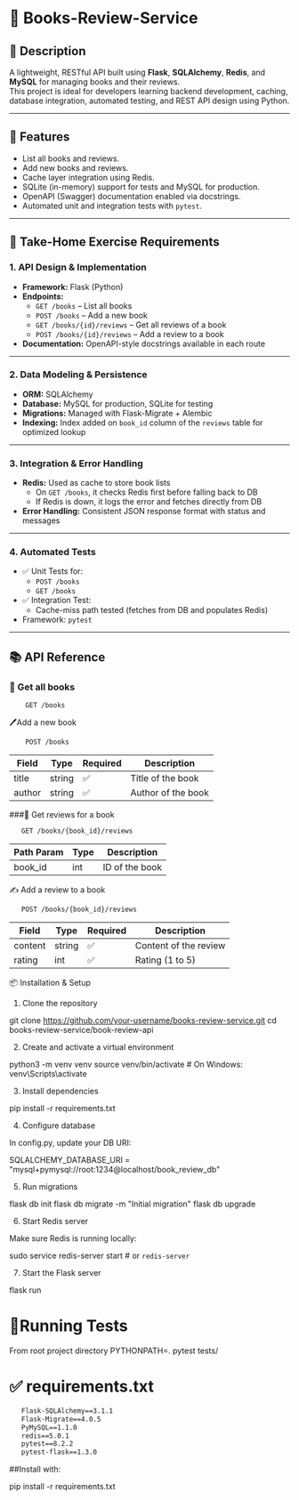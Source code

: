 # 📘 Books-Review-Service

## 📝 Description

A lightweight, RESTful API built using **Flask**, **SQLAlchemy**, **Redis**, and **MySQL** for managing books and their reviews.  
This project is ideal for developers learning backend development, caching, database integration, automated testing, and REST API design using Python.

---

## 🚀 Features

- List all books and reviews.
- Add new books and reviews.
- Cache layer integration using Redis.
- SQLite (in-memory) support for tests and MySQL for production.
- OpenAPI (Swagger) documentation enabled via docstrings.
- Automated unit and integration tests with `pytest`.

---

## 🧪 Take-Home Exercise Requirements

### 1. API Design & Implementation

- **Framework:** Flask (Python)
- **Endpoints:**
  - `GET /books` – List all books
  - `POST /books` – Add a new book
  - `GET /books/{id}/reviews` – Get all reviews of a book
  - `POST /books/{id}/reviews` – Add a review to a book
- **Documentation:** OpenAPI-style docstrings available in each route

---

### 2. Data Modeling & Persistence

- **ORM:** SQLAlchemy
- **Database:** MySQL for production, SQLite for testing
- **Migrations:** Managed with Flask-Migrate + Alembic
- **Indexing:** Index added on `book_id` column of the `reviews` table for optimized lookup

---

### 3. Integration & Error Handling

- **Redis:** Used as cache to store book lists
  - On `GET /books`, it checks Redis first before falling back to DB
  - If Redis is down, it logs the error and fetches directly from DB
- **Error Handling:** Consistent JSON response format with status and messages

---

### 4. Automated Tests

- ✅ Unit Tests for:
  - `POST /books`
  - `GET /books`
- ✅ Integration Test:
  - Cache-miss path tested (fetches from DB and populates Redis)
- Framework: `pytest`

---

## 📚 API Reference

### 📖 Get all books

```http
    GET /books
```

🖊️Add a new book
```http
    POST /books
```
| Field  | Type   | Required | Description        |
| ------ | ------ | -------- | ------------------ |
| title  | string | ✅        | Title of the book  |
| author | string | ✅        | Author of the book |

###💬 Get reviews for a book
  ```http
     GET /books/{book_id}/reviews
  ```

 | Path Param | Type | Description    |
 | ---------- | ---- | -------------- |
 | book\_id   | int  | ID of the book |


✍️ Add a review to a book
  ```http
     POST /books/{book_id}/reviews
  ```
 | Field   | Type   | Required | Description           |
 | ------- | ------ | -------- | --------------------- |
 | content | string | ✅        | Content of the review |
 | rating  | int    | ✅        | Rating (1 to 5)       |




📦 Installation & Setup
1. Clone the repository

git clone https://github.com/your-username/books-review-service.git
cd books-review-service/book-review-api

2. Create and activate a virtual environment

python3 -m venv venv
source venv/bin/activate  # On Windows: venv\Scripts\activate

3. Install dependencies

pip install -r requirements.txt

4. Configure database

In config.py, update your DB URI:

SQLALCHEMY_DATABASE_URI = "mysql+pymysql://root:1234@localhost/book_review_db"

5. Run migrations

flask db init
flask db migrate -m "Initial migration"
flask db upgrade

6. Start Redis server

Make sure Redis is running locally:

sudo service redis-server start  # or `redis-server`

7. Start the Flask server

flask run

# 🧪Running Tests
   From root project directory
   PYTHONPATH=. pytest tests/
   

# ✅ requirements.txt
```Flask==2.3.2
   Flask-SQLAlchemy==3.1.1
   Flask-Migrate==4.0.5
   PyMySQL==1.1.0
   redis==5.0.1
   pytest==8.2.2
   pytest-flask==1.3.0
```
##Install with:

pip install -r requirements.txt
